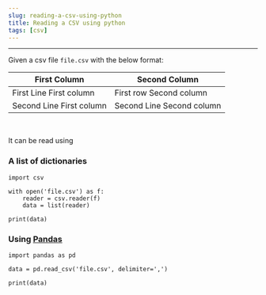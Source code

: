 ```yaml
---
slug: reading-a-csv-using-python
title: Reading a CSV using python
tags: [csv]
---
```


---

Given a csv file `file.csv` with the below format:

| First Column             | Second Column             |
| ------------------------ | ------------------------- |
| First Line First column  | First row Second column   |
| Second Line First column | Second Line Second column |

<br/>

It can be read using

### A list of dictionaries

```
import csv

with open('file.csv') as f:
    reader = csv.reader(f)
    data = list(reader)

print(data)
```

### Using [Pandas](https://pandas.pydata.org/)

```
import pandas as pd

data = pd.read_csv('file.csv', delimiter=',')

print(data)
```
